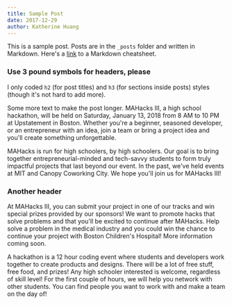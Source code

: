 ```yaml
---
title: Sample Post
date: 2017-12-29
author: Katherine Huang
---
```


This is a sample post. Posts are in the `_posts` folder and written in Markdown. Here's a [link](https://github.com/adam-p/markdown-here/wiki/Markdown-Cheatsheet) to a Markdown cheatsheet.

### Use 3 pound symbols for headers, please

I only coded `h2` (for post titles) and `h3` (for sections inside posts) styles (though it's not hard to add more).

Some more text to make the post longer. MAHacks III, a high school hackathon, will be held on Saturday, January 13, 2018 from 8 AM to 10 PM at Upstatement in Boston. Whether you're a beginner, seasoned developer, or an entrepreneur with an idea, join a team or bring a project idea and you'll create something unforgettable.

MAHacks is run for high schoolers, by high schoolers. Our goal is to bring together entrepreneurial-minded and tech-savvy students to form truly impactful projects that last beyond our event. In the past, we've held events at MIT and Canopy Coworking City. We hope you'll join us for MAHacks III!

### Another header

At MAHacks III, you can submit your project in one of our tracks and win special prizes provided by our sponsors! We want to promote hacks that solve problems and that you'll be excited to continue after MAHacks. Help solve a problem in the medical industry and you could win the chance to continue your project with Boston Children's Hospital! More information coming soon.

A hackathon is a 12 hour coding event where students and developers work together to create products and designs. There will be a lot of free stuff, free food, and prizes! Any high schooler interested is welcome, regardless of skill level! For the first couple of hours, we will help you network with other students. You can find people you want to work with and make a team on the day of!